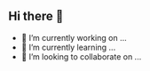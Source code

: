 ## Hi there 👋

- 🔭 I’m currently working on ...
- 🌱 I’m currently learning ...
- 👯 I’m looking to collaborate on ...

<!--
**marissali314/marissali314** is a ✨ _special_ ✨ repository because its `README.md` (this file) appears on your GitHub profile.

Here are some ideas to get you started:





- 😄 Pronouns: ...
- ⚡ Fun fact: ...
-->
